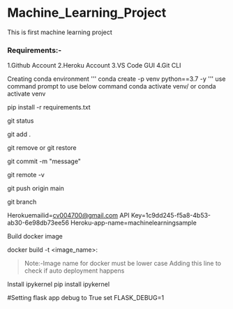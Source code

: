 # Machine_Learning_Project
This is first machine learning project
### Requirements:-
1.Github Account
2.Heroku Account
3.VS Code GUI
4.Git CLI

Creating conda environment
'''
conda create -p venv python==3.7 -y
'''
use command prompt to use below command
conda activate venv/ or conda activate venv

pip install -r requirements.txt

git status

git add .

git remove or git restore

git commit -m "message"

git remote -v

git push origin main

git branch

Herokuemailid=cv004700@gmail.com
API Key=1c9dd245-f5a8-4b53-ab30-6e98db73ee56
Heroku-app-name=machinelearningsample

Build docker image 

docker build -t <image_name>:<tagname>

>Note:-Image name for docker must be lower case
Adding this line to check if auto deployment happens

Install ipykernel
pip install ipykernel

#Setting flask app debug to True
set FLASK_DEBUG=1